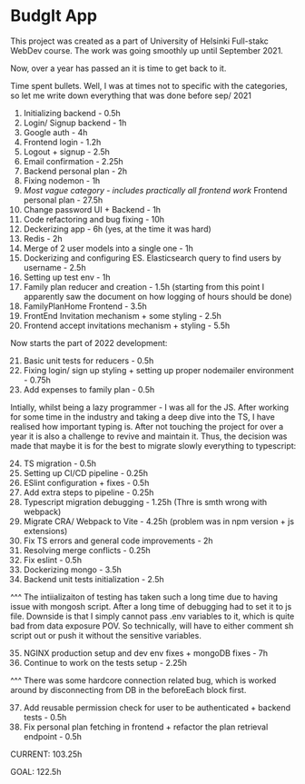 # BudgIt App

This project was created as a part of University of Helsinki Full-stakc WebDev course. The work was going smoothly up until September 2021.

Now, over a year has passed an it is time to get back to it.

Time spent bullets. Well, I was at times not to specific with the categories, so let me write down everything that was done before sep/ 2021

1. Initializing backend - 0.5h
2. Login/ Signup backend - 1h
3. Google auth - 4h
4. Frontend login - 1.2h
5. Logout + signup - 2.5h
6. Email confirmation - 2.25h
7. Backend personal plan - 2h
8. Fixing nodemon - 1h
9. _Most vague category - includes practically all frontend work_ Frontend personal plan - 27.5h
10. Change password UI + Backend - 1h
11. Code refactoring and bug fixing - 10h
12. Deckerizing app - 6h (yes, at the time it was hard)
13. Redis - 2h
14. Merge of 2 user models into a single one - 1h
15. Dockerizing and configuring ES. Elasticsearch query to find users by username - 2.5h
16. Setting up test env - 1h
17. Family plan reducer and creation - 1.5h (starting from this point I apparently saw the document on how logging of hours should be done)
18. FamilyPlanHome Frontend - 3.5h
19. FrontEnd Invitation mechanism + some styling - 2.5h
20. Frontend accept invitations mechanism + styling - 5.5h

Now starts the part of 2022 development:

21. Basic unit tests for reducers - 0.5h
22. Fixing login/ sign up styling + setting up proper nodemailer environment - 0.75h
23. Add expenses to family plan - 0.5h

Intially, whilst being a lazy programmer - I was all for the JS. After working for some time in the industry and taking a deep dive into the TS, I have realised how important typing is. After not touching the project for over a year it is also a challenge to revive and maintain it. Thus, the decision was made that maybe it is for the best to migrate slowly everything to typescript:

24. TS migration - 0.5h
25. Setting up CI/CD pipeline - 0.25h
26. ESlint configuration + fixes - 0.5h
27. Add extra steps to pipeline - 0.25h
28. Typescript migration debugging - 1.25h (Thre is smth wrong with webpack)
29. Migrate CRA/ Webpack to Vite - 4.25h (problem was in npm version + js extensions)
30. Fix TS errors and general code improvements - 2h
31. Resolving merge conflicts - 0.25h
32. Fix eslint - 0.5h
33. Dockerizing mongo - 3.5h
34. Backend unit tests initialization - 2.5h

^^^ The intiializaiton of testing has taken such a long time due to having issue with mongosh script. After a long time of debugging had to set it to js file.
Downside is that I simply cannot pass .env variables to it, which is quite bad from data exposure POV. So technically, will have to either comment sh script out or
push it without the sensitive variables.

35. NGINX production setup and dev env fixes + mongoDB fixes - 7h
36. Continue to work on the tests setup - 2.25h

^^^ There was some hardcore connection related bug, which is worked around by
disconnecting from DB in the beforeEach block first.

37. Add reusable permission check for user to be authenticated + backend tests - 0.5h
38. Fix personal plan fetching in frontend + refactor the plan retrieval endpoint - 0.5h

CURRENT: 103.25h

GOAL: 122.5h
